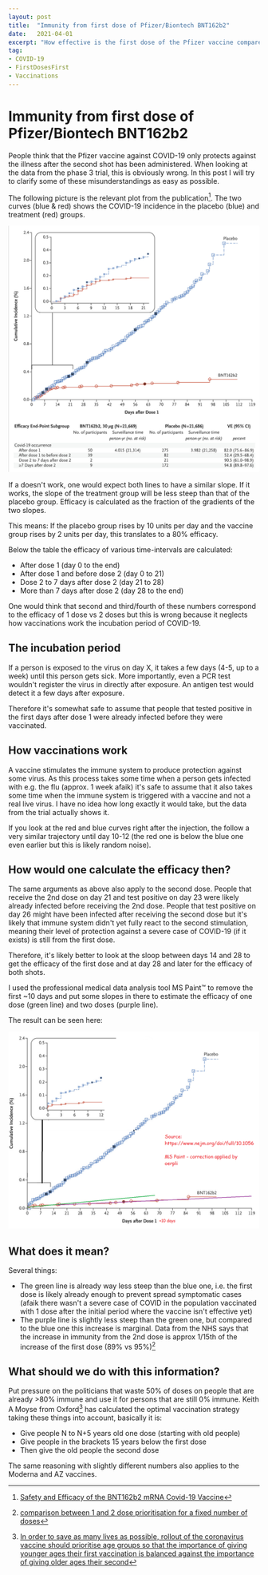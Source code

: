 ```yaml
---
layout: post
title:  "Immunity from first dose of Pfizer/Biontech BNT162b2"
date:   2021-04-01
excerpt: "How effective is the first dose of the Pfizer vaccine compared to the second?"
tag:
- COVID-19
- FirstDosesFirst
- Vaccinations
---
```


# Immunity from first dose of Pfizer/Biontech BNT162b2

People think that the Pfizer vaccine against COVID-19 only protects against the illness after the second shot has been administered. 
When looking at the data from the phase 3 trial, this is obviously wrong.
In this post I will try to clarify some of these misunderstandings as easy as possible.

The following picture is the relevant plot from the publication[^1]. The two curves (blue & red) shows the COVID-19 incidence in the placebo (blue) and treatment (red) groups.

![](https://raw.githubusercontent.com/oerpli/oerpli.github.io/master/img/days_after_d1.png)

If a doesn't work, one would expect both lines to have a similar slope. If it works, the slope of the treatment group will be less steep than that of the placebo group. 
Efficacy is calculated as the fraction of the gradients of the two slopes.

This means: If the placebo group rises by 10 units per day and the vaccine group rises by 2 units per day, this translates to a 80% efficacy.


Below the table the efficacy of various time-intervals are calculated:

- After dose 1 (day 0 to the end)
- After dose 1 and before dose 2 (day 0 to 21)
- Dose 2 to 7 days after dose 2 (day 21 to 28)
- More than 7 days after dose 2 (day 28 to the end)

One would think that second and third/fourth of these numbers correspond to the efficacy of 1 dose vs 2 doses but this is wrong because it neglects how vaccinations work the incubation period of COVID-19.


## The incubation period
If a person is exposed to the virus on day X, it takes a few days (4-5, up to a week) until this person gets sick. More importantly, even a PCR test wouldn't register the virus in directly after exposure.
An antigen test would detect it a few days after exposure. 

Therefore it's somewhat safe to assume that people that tested positive in the first days after dose 1 were already infected before they were vaccinated.

## How vaccinations work
A vaccine stimulates the immune system to produce protection against some virus.
As this process takes some time when a person gets infected with e.g. the flu (approx. 1 week afaik) it's safe to assume that it also takes some time when the immune system is triggered with a vaccine and not a real live virus. I have no idea how long exactly it would take, but the data from the trial actually shows it. 

If you look at the red and blue curves right after the injection, the follow a very similar trajectory until day 10-12 (the red one is below the blue one even earlier but this is likely random noise).


## How would one calculate the efficacy then? 
The same arguments as above also apply to the second dose. 
People that receive the 2nd dose on day 21 and test positive on day 23 were likely already infected before receiving the 2nd dose. 
People that test positive on day 26 might have been infected after receiving the second dose but it's likely that immune system didn't yet fully react to the second stimulation, meaning their level of protection against a severe case of COVID-19 (if it exists) is still from the first dose. 


Therefore, it's likely better to look at the sloop between days 14 and 28 to get the efficacy of the first dose and at day 28 and later for the efficacy of both shots. 

I used the professional medical data analysis tool MS Paint™ to remove the first ~10 days and put some slopes in there to estimate the efficacy of one dose (green line) and two doses (purple line).

The result can be seen here:

![](https://github.com/oerpli/oerpli.github.io/raw/master/img/dad1_edit2.png)


## What does it mean? 

Several things:
- The green line is already way less steep than the blue one, i.e. the first dose is likely already enough to prevent spread symptomatic cases (afaik there wasn't a severe case of COVID in the population vaccinated with 1 dose after the initial period where the vaccine isn't effective yet)
- The purple line is slightly less steep than the green one, but compared to the blue one this increase is marginal. Data from the NHS says that the increase in immunity from the 2nd dose is approx 1/15th of the increase of the first dose (89% vs 95%)[^2] 

## What should we do with this information?

Put pressure on the politicians that waste 50% of doses on people that are already >80% immune and use it for persons that are still 0% immune.
Keith A Moyse from Oxford[^3] has calculated the optimal vaccination strategy taking these things into account, basically it is:
- Give people N to N+5 years old one dose (starting with old people)
- Give people in the brackets 15 years below the first dose
- Then give the old people the second dose


The same reasoning with slightly different numbers also applies to the Moderna and AZ vaccines.


[^1]: [Safety and Efficacy of the BNT162b2 mRNA Covid-19 Vaccine](https://www.nejm.org/doi/full/10.1056/NEJMoa2034577)

[^2]: [comparison between 1 and 2 dose prioritisation for a fixed number of doses](https://assets.publishing.service.gov.uk/government/uploads/system/uploads/attachment_data/file/955846/annex-b-comparison-between-1-and-2-dose-prioritisation-for-a-fixed-number-of-doses.pdf)

[^3]: [In order to save as many lives as possible, rollout of the coronavirus vaccine should prioritise age groups so that the importance of giving younger ages their first vaccination is balanced against the importance of giving older ages their second](https://www.bmj.com/content/372/bmj.n710/rr)
